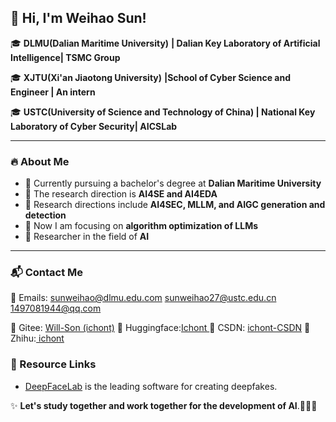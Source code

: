 ## 👋 Hi, I'm Weihao Sun!  

🎓 **DLMU(Dalian Maritime University)** **| Dalian Key Laboratory of Artificial Intelligence| TSMC Group**

🎓 **XJTU(Xi'an Jiaotong University)** **|School of  Cyber Science and Engineer | An intern**

🎓 **USTC(University of Science and Technology of China) | National Key Laboratory of Cyber Security| AICSLab**

---

### 🔥 About Me  
- 📍 Currently pursuing a bachelor's degree at **Dalian Maritime University**
- 🚀 The research direction is **AI4SE and AI4EDA**
- 🚀 Research directions include **AI4SEC, MLLM, and AIGC generation and detection**
- 🚀 Now I am focusing on **algorithm optimization of LLMs**
- 🌱 Researcher in the field of **AI**

---

### 📬 Contact Me
📧 Emails: sunweihao@dlmu.edu.com  sunweihao27@ustc.edu.cn  1497081944@qq.com

🔗 Gitee: [Will-Son (ichont)](https://gitee.com/ichont)
🔗 Huggingface:[Ichont ](https://huggingface.co/Ichont)
🔗 CSDN: [ichont-CSDN](https://blog.csdn.net/ichont?type=edu)
🔗 Zhihu:[ ichont](https://www.zhihu.com/people/ichont)

### 🔗  Resource Links

- [DeepFaceLab](https://github.com/iperov/DeepFaceLab) is the leading software for creating deepfakes.

✨ **Let's study together and work together for the development of AI**.🚀🚀🚀
